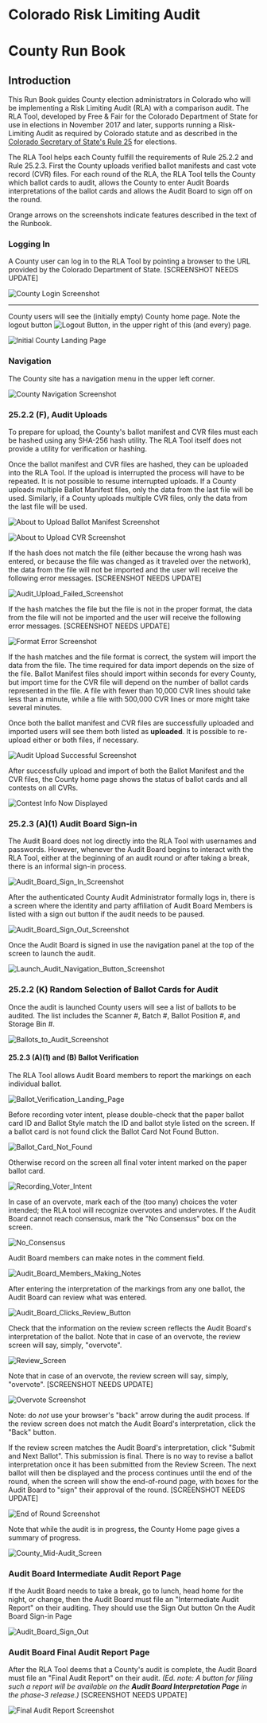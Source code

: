 # Colorado Risk Limiting Audit 
# County Run Book

## Introduction

This Run Book guides County election administrators in Colorado who will be
implementing a Risk Limiting Audit (RLA) with a comparison audit.
The RLA Tool, developed by Free & Fair for the
Colorado Department of State for use in elections in November 2017 and later, 
supports running a Risk-Limiting Audit as required by
Colorado statute and as described in the
[Colorado Secretary of State's Rule 25](http://www.sos.state.co.us/pubs/rule_making/CurrentRules/8CCR1505-1/ElectionRules.pdf) for
elections. 

The RLA Tool helps each County
fulfill the requirements of Rule 25.2.2 and Rule 25.2.3.
First the County uploads verified ballot manifests and cast vote record
(CVR) files. For each round of the RLA, the RLA Tool tells the County which ballot cards to audit, allows the County to enter Audit Boards 
interpretations of the ballot cards and allows the Audit Board to sign off on the round.

Orange arrows on the screenshots indicate features described in the text of the Runbook.
 
### Logging In

A County user can log in to the RLA Tool by pointing a browser to the URL provided by the Colorado Department of State. [SCREENSHOT NEEDS UPDATE]

![County Login Screenshot](./screenshots/a-county_login.png)

***

County users will see the (initially empty) County home page. Note the 
logout button ![Logout Button](./screenshots/LogoutButton.png), in the upper right of this (and every) page.

![Initial County Landing Page](./screenshots/c-initial_county_landing_page_unified.png)

### Navigation

The County site has a navigation menu in the upper left corner.

![County Navigation Screenshot](./screenshots/b-county_nav.png)

### 25.2.2 (F), <a name="comparison-audit-upload">Audit Uploads</a>

To prepare for upload, the County's ballot manifest and CVR files must each be
 hashed using any SHA-256 hash utility. The RLA Tool
itself does not provide a utility for verification or hashing. 

Once the ballot manifest and CVR files are hashed, they
can be uploaded into the RLA Tool. If the upload is interrupted the process 
will have to be repeated. It is not possible to resume interrupted uploads. 
If a County uploads multiple Ballot Manifest files, only the data from the last
file will be used. Similarly, if a County uploads multiple CVR files, only the data from the 
last file will be used.


![About to Upload Ballot Manifest Screenshot](./screenshots/e-about_to_upload_proper_ballot_manifest.png)

![About to Upload CVR Screenshot](./screenshots/g-about_to_upload_proper_cvr.png)

If the hash does not match the file 
(either because the wrong hash was entered, or because the file was changed as it traveled over the network), 
the data from the file will not be imported and the user will
receive the following error messages. [SCREENSHOT NEEDS UPDATE]

![Audit_Upload_Failed_Screenshot](./screenshots/d-failed_to_upload.png)

If the hash matches the file but the file is not in the proper format, the data from the file will not be 
imported and the user will
receive the following error messages. [SCREENSHOT NEEDS UPDATE]

![Format Error Screenshot]()


If the hash matches and the file format is correct,  the system will import the data from the file. 
The time required for data import depends on the size of the file. Ballot Manifest files should 
import within seconds for every County, but import time for the CVR file will depend on the 
number of ballot cards represented in the file. A file with fewer than 10,000 CVR lines should take less than a minute,
while a file with 500,000 CVR lines or more might take several minutes. 

Once both the ballot manifest and CVR files are successfully uploaded and imported
users will see them both listed as **uploaded**. It is possible to re-upload
either or both files, if necessary.

![Audit Upload Successful Screenshot](./screenshots/h-successfully_uploaded_cvr.png)

After successfully upload and import of both the Ballot Manifest and the CVR
files, the County home page shows the status of ballot cards and 
all contests on all CVRs. 
<!--- add comment about how this changes based on SoS behavior? --->

![Contest Info Now Displayed](./screenshots/i-contest_info.png)


### 25.2.3 (A)(1) Audit Board Sign-in

The Audit Board does not log directly into the RLA Tool with usernames
and passwords. However, whenever the Audit Board begins to interact
with the RLA Tool, either at the beginning of an audit round or after
taking a break, there is an informal sign-in process. 

![Audit_Board_Sign_In_Screenshot](./screenshots/k-selecting_audit_board_members_unified.png)

After the authenticated County Audit Administrator formally logs in, there is a
screen where the identity and party affiliation of Audit Board Members is listed
with a sign out button if the audit needs to be paused.

![Audit_Board_Sign_Out_Screenshot](./screenshots/n-sign_out_of_the_audit_board.png)

Once the Audit Board is signed in use the navigation panel at the top of the screen
to launch the audit.

![Launch_Audit_Navigation_Button_Screenshot](./screenshots/o-go_to_the_audit_page_to_begin_auditing_ballots.png)


### 25.2.2 (K) Random Selection of Ballot Cards for Audit

Once the audit is launched County users will see a list of ballots to
be audited. The list includes the Scanner #, Batch #, Ballot Position #,
and Storage Bin #.

![Ballots_to_Audit_Screenshot](./screenshots/p-ballots_to_audit_unified.png)


#### 25.2.3 (A)(1) and (B) Ballot Verification

The RLA Tool allows Audit Board members to report the markings on each
individual ballot.

![Ballot_Verification_Landing_Page](./screenshots/r-ballot_verification_landing_page_unified.png)

Before recording voter intent, please double-check that the paper
ballot card ID and Ballot Style match the ID and ballot style listed on the
screen.   If a ballot card is not found click the Ballot Card Not Found Button.

![Ballot_Card_Not_Found](./screenshots/t-ballot_card_not_found_button.png)

Otherwise record on the screen all final voter intent marked on
the paper ballot card. 

![Recording_Voter_Intent](./screenshots/u-make_consensus_selection.png)

In case of an overvote, mark each of the (too many) choices the 
voter intended; the RLA tool will recognize overvotes and undervotes. 
If the Audit Board cannot reach consensus, mark the "No Consensus" 
box on the screen.  

![No_Consensus](./screenshots/v-no_consensus_reached.png)

Audit Board members can make notes in the comment field.

![Audit_Board_Members_Making_Notes](./screenshots/w-enter_notes_about_the_race.png)

After entering the interpretation of the markings from any one ballot,
the Audit Board can review what was entered.

![Audit_Board_Clicks_Review_Button](./screenshots/x-ballot_interpretations_entered.png)

Check that the information on the review screen reflects the Audit
Board's interpretation of the ballot. Note that in case of an
overvote, the review screen will say, simply, "overvote".

![Review_Screen](./screenshots/y-verify_selections.png)

Note that in case of an
overvote, the review screen will say, simply, "overvote". [SCREENSHOT NEEDS UPDATE]

![Overvote Screenshot](./screenshots/21-overvote_for_this_contest.png)

Note: do *not* use your browser's "back" arrow during the audit
process.  If the review screen does not match the Audit Board's
interpretation, click the "Back" button.
<!--- this may be irrelevant now, check UI --->

If the review screen matches the Audit Board's interpretation, click
"Submit and Next Ballot". This submission is final. There is no way to
revise a ballot interpretation once it has been submitted from the
Review Screen. The next ballot will then be displayed and the process
continues until the end of the round, when the screen will show the 
end-of-round page, with boxes for the Audit Board to "sign" their approval of the round. [SCREENSHOT NEEDS UPDATE]

![End of Round Screenshot]()



Note that while the audit is in progress, the County Home page 
gives a summary of progress.

![County_Mid-Audit_Screen](./screenshots/CountyMidAudit.png)


### Audit Board Intermediate Audit Report Page

If the Audit Board needs to take a break, go to lunch, head home for
the night, or change, then the Audit Board must file an "Intermediate
Audit Report" on their auditing. They should use the Sign Out button
On the Audit Board Sign-in Page
<!--- what if AB finishes a round? --->

![Audit_Board_Sign_Out](./screenshots/n-sign_out_of_the_audit_board.png)

### Audit Board Final Audit Report Page

After the RLA Tool deems that a County's audit is complete, the Audit
Board must file an "Final Audit Report" on their audit. *(Ed. note: A
button for filing such a report will be available on the **Audit Board
Interpretation Page** in the phase-3 release.)*  [SCREENSHOT NEEDS UPDATE]

![Final Audit Report Screenshot]()
